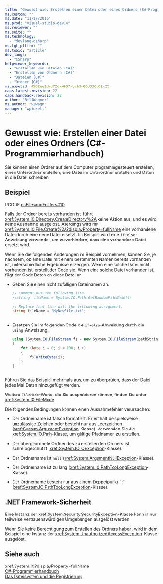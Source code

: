 ```yaml
---
title: "Gewusst wie: Erstellen einer Datei oder eines Ordners (C#-Programmierhandbuch) | Microsoft Docs"
ms.custom: ""
ms.date: "11/17/2016"
ms.prod: "visual-studio-dev14"
ms.reviewer: ""
ms.suite: ""
ms.technology: 
  - "devlang-csharp"
ms.tgt_pltfrm: ""
ms.topic: "article"
dev_langs: 
  - "CSharp"
helpviewer_keywords: 
  - "Erstellen von Dateien [C#]"
  - "Erstellen von Ordnern [C#]"
  - "Dateien [C#]"
  - "Ordner [C#]"
ms.assetid: 4582ee2d-d72d-4687-bcb9-08d336c62c25
caps.latest.revision: 22
caps.handback.revision: 22
author: "BillWagner"
ms.author: "wiwagn"
manager: "wpickett"
---
```

# Gewusst wie: Erstellen einer Datei oder eines Ordners (C#-Programmierhandbuch)
Sie können einen Ordner auf dem Computer programmgesteuert erstellen, einen Unterordner erstellen, eine Datei im Unterordner erstellen und Daten in die Datei schreiben.  
  
## Beispiel  
 [!CODE [csFilesandFolders#10](../CodeSnippet/VS_Snippets_VBCSharp/csFilesAndFolders#10)]  
  
 Falls der Ordner bereits vorhanden ist, führt <xref:System.IO.Directory.CreateDirectory%2A> keine Aktion aus, und es wird keine Ausnahme ausgelöst.  Allerdings wird mit <xref:System.IO.File.Create%2A?displayProperty=fullName> eine vorhandene Datei durch eine neue Datei ersetzt.  Im Beispiel wird eine `if`\-`else`\-Anweisung verwendet, um zu verhindern, dass eine vorhandene Datei ersetzt wird.  
  
 Wenn Sie die folgenden Änderungen im Beispiel vornehmen, können Sie, je nachdem, ob eine Datei mit einem bestimmten Namen bereits vorhanden ist, unterschiedliche Ergebnisse erzeugen.  Wenn eine solche Datei nicht vorhanden ist, erstellt der Code sie.  Wenn eine solche Datei vorhanden ist, fügt der Code Daten an diese Datei an.  
  
-   Geben Sie einen nicht zufälligen Dateinamen an.  
  
    ```c#  
    // Comment out the following line.  
    //string fileName = System.IO.Path.GetRandomFileName();  
  
    // Replace that line with the following assignment.  
    string fileName = "MyNewFile.txt";  
  
    ```  
  
-   Ersetzen Sie im folgenden Code die `if`\-`else`\-Anweisung durch die `using`\-Anweisung.  
  
    ```c#  
    using (System.IO.FileStream fs = new System.IO.FileStream(pathString, FileMode.Append))   
    {  
        for (byte i = 0; i < 100; i++)  
        {  
            fs.WriteByte(i);  
        }  
    }  
  
    ```  
  
 Führen Sie das Beispiel mehrmals aus, um zu überprüfen, dass der Datei jedes Mal Daten hinzugefügt werden.  
  
 Weitere `FileMode`\-Werte, die Sie ausprobieren können, finden Sie unter <xref:System.IO.FileMode>.  
  
 Die folgenden Bedingungen können einen Ausnahmefehler verursachen:  
  
-   Der Ordnername ist falsch formatiert.  Er enthält beispielsweise unzulässige Zeichen oder besteht nur aus Leerzeichen \(<xref:System.ArgumentException>\-Klasse\).  Verwenden Sie die <xref:System.IO.Path>\-Klasse, um gültige Pfadnamen zu erstellen.  
  
-   Der übergeordnete Ordner des zu erstellenden Ordners ist schreibgeschützt \(<xref:System.IO.IOException>\-Klasse\).  
  
-   Der Ordnername ist `null` \(<xref:System.ArgumentNullException>\-Klasse\).  
  
-   Der Ordnername ist zu lang \(<xref:System.IO.PathTooLongException>\-Klasse\).  
  
-   Der Ordnername besteht nur aus einem Doppelpunkt ":" \(<xref:System.IO.PathTooLongException>\-Klasse\).  
  
## .NET Framework-Sicherheit  
 Eine Instanz der <xref:System.Security.SecurityException>\-Klasse kann in nur teilweise vertrauenswürdigen Umgebungen ausgelöst werden.  
  
 Wenn Sie keine Berechtigung zum Erstellen des Ordners haben, wird in dem Beispiel eine Instanz der <xref:System.UnauthorizedAccessException>\-Klasse ausgelöst.  
  
## Siehe auch  
 <xref:System.IO?displayProperty=fullName>   
 [C\#\-Programmierhandbuch](../../../csharp/programming-guide/index.md)   
 [Das Dateisystem und die Registrierung](../../../csharp/programming-guide/file-system/file-system-and-the-registry.md)